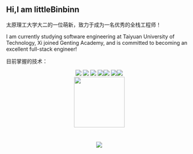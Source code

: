 
## Hi,I am littleBinbinn
太原理工大学大二的一位萌新，致力于成为一名优秀的全栈工程师！
<div>I am currently studying software engineering at Taiyuan University of Technology, Xi joined Genting Academy, and is committed to becoming an excellent full-stack engineer!</div>

目前掌握的技术：
<div align="center"> <img src="https://img.shields.io/badge/-HTML5-E34F26?style=flat-square&logo=html5&logoColor=white" /> <img src="https://img.shields.io/badge/-CSS3-1572B6?style=flat-square&logo=css3" /> <img src="https://img.shields.io/badge/-JavaScript-oringe?style=flat-square&logo=javascript" /> <img src="https://img.shields.io/badge/-JavaScript-oringe?style=flat-square&logo=vue" /><img src="https://img.shields.io/badge/-JavaScript-oringe?style=flat-square&logo=java" /> <img src="https://img.shields.io/badge/-JavaScript-oringe?style=flat-square&logo=c" /><img src="https://img.shields.io/badge/-JavaScript-oringe?style=flat-square&logo=git" />   </div>
<div align="center"> <img height="137px" src="https://github-readme-stats.vercel.app/api?username=sun0225SUN&hide_title=true&hide_border=true&show_icons=trueline_height=21&text_color=000&icon_color=000&bg_color=0,ea6161,ffc64d,fffc4d,52fa5a&theme=graywhite" /> </div>
<h1 align="center"> <a href="https://sunguoqi.com/"> <img src="https://readme-typing-svg.herokuapp.com/?lines=console.log(%22Hello%2C%20World!%22);小薛同学祝您今天愉快!&center=true&size=27"> </a> </h1>

